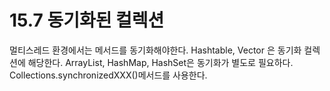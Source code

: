 # 15.7 동기화된 컬렉션
멀티스레드 환경에서는 메서드를 동기화해야한다.
Hashtable, Vector 은 동기화 컬렉션에 해당한다.
ArrayList, HashMap, HashSet은 동기화가 별도로 필요하다.
Collections.synchronizedXXX()메서드를 사용한다.
